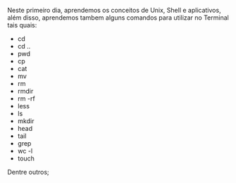  Neste primeiro dia, aprendemos os conceitos de Unix, Shell e aplicativos, além disso, aprendemos tambem alguns comandos para utilizar no Terminal tais quais:
- cd
- cd ..
- pwd
- cp
- cat 
- mv
- rm
- rmdir
- rm -rf
- less
- ls 
- mkdir
- head 
- tail
- grep
- wc -l 
- touch 

 Dentre outros; 
